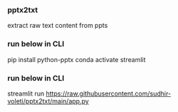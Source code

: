 ### pptx2txt
extract raw text content from ppts

### run below in CLI
pip install python-pptx 
conda activate streamlit

### run below in CLI
streamlit run https://raw.githubusercontent.com/sudhir-voleti/pptx2txt/main/app.py
